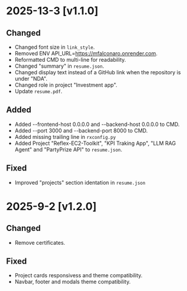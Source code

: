 # 2025-13-3 [v1.1.0]

## Changed
- Changed font size in `link_style`.
- Removed ENV API_URL=https://mfalconaro.onrender.com.
- Reformatted CMD to multi-line for readability.
- Changed "summary" in `resume.json`.
- Changed display text instead of a GitHub link when the repository is under "NDA".
- Changed role in project "Investment app".
- Update `resume.pdf`.

## Added
- Added --frontend-host 0.0.0.0 and --backend-host 0.0.0.0 to CMD.
- Added --port 3000 and --backend-port 8000 to CMD.
- Added missing trailing line in `rxconfig.py`
- Added Project "Reflex-EC2-Toolkit", "KPI Traking App", "LLM RAG Agent" and "PartyPrize API" to `resume.json`.

## Fixed
- Improved "projects" section identation in `resume.json`

# 2025-9-2 [v1.2.0]

## Changed
- Remove certificates.

## Fixed
- Project cards responsivess and theme compatibility.
- Navbar, footer and modals theme compatibility.